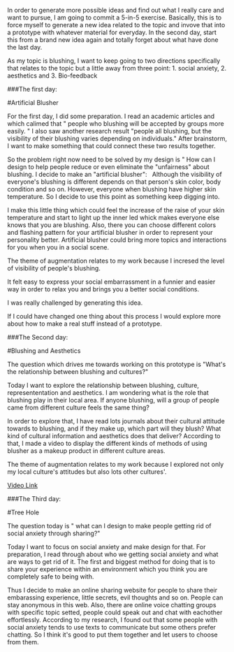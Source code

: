 In order to generate more possible ideas and find out what I really care and want to pursue, I am going to commit a 5-in-5 exercise. Basically, this is to force myself to generate a new idea related to the topic and invove that into a prototype with whatever material for everyday. In the second day, start this from a brand new idea again and totally forget about what have done the last day.

As my topic is blushing, I want to keep going to two directions specifically that relates to the topic but a little away from three point: 1. social anxiety, 2. aesthetics and 3. Bio-feedback


###The first day: 

#Artificial Blusher

For the first day, I did some preparation. I read an academic articles and which calimed that " people who blushing will be accepted by groups more easily. " I also saw another research result "people all blushing, but the visibility of their blushing varies depending on individuals." After brainstorm, I want to make something that could connect these two results together. 

So the problem right now need to be solved by my design is " How can I design to help people reduce or even eliminate the "unfairness" about blushing. I decide to make an "artificial blusher":
<image>
<image>
Although the visibility of everyone's blushing is different depends on that person's skin color, body condition and so on. However, everyone when blushing have higher skin temperature. So I decide to use this point as something keep digging into.
  
I make this little thing which could feel the increase of the raise of your skin temperature and start to light up the inner led whick makes everyone else knows that you are blushing. Also, there you can choose different colors and flashing pattern for your artificial blusher in order to represent your personality better. Artificial blusher could bring more topics and interactions for you when you in a social scene.

The theme of augmentation relates to my work because I incresed the level of visibility of people's blushing.

It felt easy to express your social embarrassment in a funnier and easier way in order to relax you and brings you a better social conditions.

I was really challenged by generating this idea.

If I could have changed one thing about this process I would explore more about how to make a real stuff instead of a prototype.


###The Second day: 

#Blushing and Aesthetics

The question which drives me towards working on this prototype is "What's the relationship between blushing and cultures?"

Today I want to explore the relationship between blushing, culture, represententation and aesthetics. I am wondering what is the role that blushing play in their local area. If anyone blushing, will a group of people came from different culture feels the same thing? 

In order to explore that, I have read lots journals about their cultural attitude towards to blushing, and if they make up, which part will they blush? What kind of cultural information and aesthetics does that deliver? According to that, I made a video to display the different kinds of methods of using blusher as a makeup product in different culture areas.

The theme of augmentation relates to my work because I explored not only my local culture's attitudes but also lots other cultures'.

[Video Link](https://youtu.be/-gS53R9Ncro)


###The Third day: 

#Tree Hole

The question today is " what can I design to make people getting rid of social anxiety through sharing?"

Today I want to focus on social anxiety and make design for that. For preparation, I read through about who we getting social anxiety and what are ways to get rid of it. The first and biggest method for doing that is to share your experience within an environment which you think you are completely safe to being with. 

Thus I decide to make an online sharing website for people to share their embarassing experience, little secrets, evil thoughts and so on. People can stay anonymous in this web. Also, there are online voice chatting groups with specific topic setted, people could speak out and chat with eachother effortlessly. According to my research, I found out that some people with social anxiety tends to use texts to communicate but some others prefer chatting. So I think it's good to put them together and let users to choose from them.



